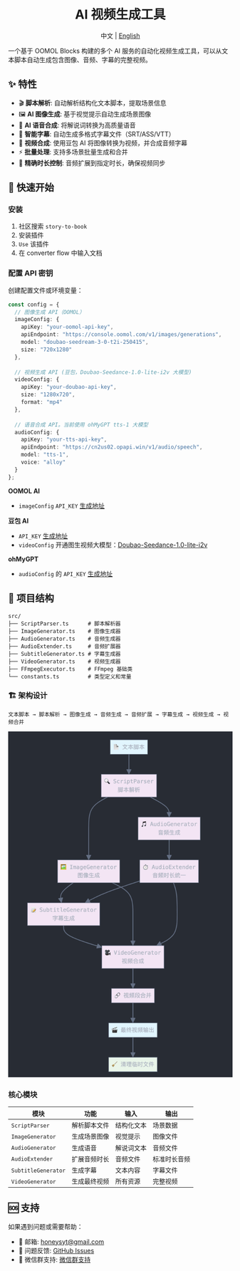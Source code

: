 <div align=center>
  <h1>AI 视频生成工具</h1>
  <p>中文 | <a href="./README-en.md">English</a></p>
</div>

一个基于 OOMOL Blocks 构建的多个 AI 服务的自动化视频生成工具，可以从文本脚本自动生成包含图像、音频、字幕的完整视频。

## ✨ 特性

- 🎬 **脚本解析**: 自动解析结构化文本脚本，提取场景信息
- 🖼️ **AI 图像生成**: 基于视觉提示自动生成场景图像
- 🎵 **AI 语音合成**: 将解说词转换为高质量语音
- 📝 **智能字幕**: 自动生成多格式字幕文件（SRT/ASS/VTT）
- 🎥 **视频合成**: 使用豆包 AI 将图像转换为视频，并合成音频字幕
- ⚡ **批量处理**: 支持多场景批量生成和合并
- 🔧 **精确时长控制**: 音频扩展到指定时长，确保视频同步

## 🚀 快速开始

### 安装

1. 社区搜索 `story-to-book`
2. 安装插件
3. `Use` 该插件
4. 在 converter flow 中输入文档

### 配置 API 密钥

创建配置文件或环境变量：

```typescript
const config = {
  // 图像生成 API（OOMOL）
  imageConfig: {
    apiKey: "your-oomol-api-key",
    apiEndpoint: "https://console.oomol.com/v1/images/generations",
    model: "doubao-seedream-3-0-t2i-250415",
    size: "720x1280"
  },
    
  // 视频生成 API (豆包，Doubao-Seedance-1.0-lite-i2v 大模型)
  videoConfig: {
    apiKey: "your-doubao-api-key",
    size: "1280x720",
    format: "mp4"
  },
  
  // 语音合成 API。当前使用 ohMyGPT tts-1 大模型
  audioConfig: {
    apiKey: "your-tts-api-key",
    apiEndpoint: "https://cn2us02.opapi.win/v1/audio/speech",
    model: "tts-1",
    voice: "alloy"
  }
};
```

**OOMOL AI**

* `imageConfig` `API_KEY` [生成地址](https://console.oomol.com/panel/api-key)

**豆包 AI**

* `API_KEY` [生成地址](https://console.volcengine.com/ark/region:ark+cn-beijing/apiKey?apikey=%7B%7D)
* `videoConfig` 开通图生视频大模型：[Doubao-Seedance-1.0-lite-i2v](https://console.volcengine.com/ark/region:ark+cn-beijing/openManagement?LLM=%7B%7D&OpenTokenDrawer=false&tab=ComputerVision)

**ohMyGPT**

* `audioConfig` 的 `API_KEY` [生成地址](https://www.ohmygpt.com/apis/keys)


## 📁 项目结构

```
src/
├── ScriptParser.ts      # 脚本解析器
├── ImageGenerator.ts    # 图像生成器
├── AudioGenerator.ts    # 音频生成器
├── AudioExtender.ts     # 音频扩展器
├── SubtitleGenerator.ts # 字幕生成器
├── VideoGenerator.ts    # 视频生成器
├── FFmpegExecutor.ts    # FFmpeg 基础类
└── constants.ts         # 类型定义和常量
```

### 🏗️ 架构设计

```
文本脚本 → 脚本解析 → 图像生成 → 音频生成 → 音频扩展 → 字幕生成 → 视频生成 → 视频合并
```

![基本逻辑](./image.png)

### 核心模块

| 模块 | 功能 | 输入 | 输出 |
|------|------|------|------|
| `ScriptParser` | 解析脚本文件 | 结构化文本 | 场景数据 |
| `ImageGenerator` | 生成场景图像 | 视觉提示 | 图像文件 |
| `AudioGenerator` | 生成语音 | 解说词文本 | 音频文件 |
| `AudioExtender` | 扩展音频时长 | 音频文件 | 标准时长音频 |
| `SubtitleGenerator` | 生成字幕 | 文本内容 | 字幕文件 |
| `VideoGenerator` | 生成最终视频 | 所有资源 | 完整视频 |

## 🆘 支持

如果遇到问题或需要帮助：

- 📧 邮箱: honeysyt@gmail.com
- 🐛 问题反馈: [GitHub Issues](https://github.com/oomol-blocks/story-to-video/issues)
- 📖 微信群支持: [微信群支持](https://oomol.com/img/qrcode@3x.png)
